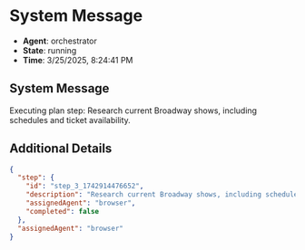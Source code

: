 # System Message

- **Agent**: orchestrator
- **State**: running
- **Time**: 3/25/2025, 8:24:41 PM

## System Message

Executing plan step: Research current Broadway shows, including schedules and ticket availability.

## Additional Details

```json
{
  "step": {
    "id": "step_3_1742914476652",
    "description": "Research current Broadway shows, including schedules and ticket availability.",
    "assignedAgent": "browser",
    "completed": false
  },
  "assignedAgent": "browser"
}
```

